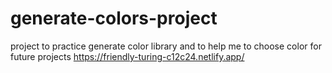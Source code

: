 # generate-colors-project
project to practice generate color library and to help me to choose color for future projects
https://friendly-turing-c12c24.netlify.app/
